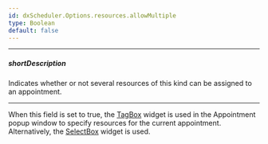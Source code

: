 ```yaml
---
id: dxScheduler.Options.resources.allowMultiple
type: Boolean
default: false
---
```

---
##### shortDescription
Indicates whether or not several resources of this kind can be assigned to an appointment.

---
When this field is set to true, the [TagBox](/Documentation/ApiReference/UI_Widgets/dxTagBox/) widget is used in the Appointment popup window to specify resources for the current appointment. Alternatively, the [SelectBox](/Documentation/ApiReference/UI_Widgets/dxSelectBox/) widget is used.